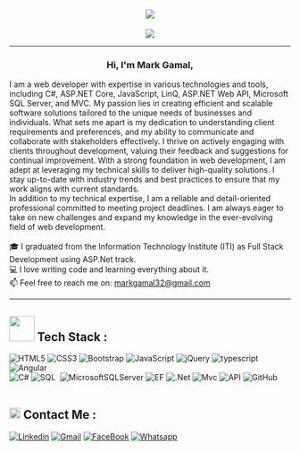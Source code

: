 
<h1 align="center">
    <img src="https://readme-typing-svg.herokuapp.com/?lines=Hello,+There!+👋;This+is+Mark+Gamal;Nice+to+meet+you!&center=true&size=30">
  </a>
</h1>
<p align="center">
  <a href="https://github.com/DenverCoder1/readme-typing-svg"><img src="https://readme-typing-svg.herokuapp.com/?lines=Full-stack%20web%20developer;Always%20learning%20new%20things&font=Fira%20Code&center=true&width=440&height=45&color=f75c7e&vCenter=true&size=22"></a>
</p> 
<!--
<p align="center">
    <a href="mailto:ahmed.t.elhashash@gmail.com?subject=Olá%20Bruno%20Tacca"><img src="https://img.shields.io/badge/gmail-%23D14836.svg?&style=for-the-badge&logo=gmail&logoColor=white" /></a>&nbsp;&nbsp;&nbsp;&nbsp;
  <a href="https://www.facebook.com/koge22/"><img src="https://img.shields.io/badge/facebook-%233B5998.svg?&style=for-the-badge&logo=facebook&logoColor=white" /></a>&nbsp;&nbsp;&nbsp;&nbsp;
  <a href="https://www.linkedin.com/in/ahmed-elhashash-8a8175289/"><img src="https://img.shields.io/badge/linkedin-%230077B5.svg?&style=for-the-badge&logo=linkedin&logoColor=white" /></a>&nbsp;&nbsp;&nbsp;&nbsp;
</p>
-->

<hr/>
<be>
<h3 align="center">
  Hi, I'm Mark Gamal,
</h3>
<p align="start">
  I am a web developer with expertise in various technologies and tools, including C#, ASP.NET Core, JavaScript, LinQ, ASP.NET Web API, Microsoft SQL Server, and MVC. My passion lies in creating efficient and scalable software solutions tailored to the unique needs of businesses and individuals.
What sets me apart is my dedication to understanding client requirements and preferences, and my ability to communicate and collaborate with stakeholders effectively. I thrive on actively engaging with clients throughout development, valuing their feedback and suggestions for continual improvement.
With a strong foundation in web development, I am adept at leveraging my technical skills to deliver high-quality solutions. I stay up-to-date with industry trends and best practices to ensure that my work aligns with current standards.
  <br>
In addition to my technical expertise, I am a reliable and detail-oriented professional committed to meeting project deadlines. I am always eager to take on new challenges and expand my knowledge in the ever-evolving field of web development.
  <br>
  <br>
  🎓 I graduated from the Information Technology Institute (ITI) as Full Stack Development using ASP.Net track.
  <br>
  💻 I love writing code and learning everything about it.
  <br>
  📫 Feel free to reach me on: <a href="mailto: markgamal32@gmail.com">markgamal32@gmail.com</a>
</p>
<hr>

<h2><img src="https://media.giphy.com/media/jSKBmKkvo2dPQQtsR1/giphy.gif" width=45> Tech Stack : </h2>

![HTML5](https://img.shields.io/badge/-HTML5-%23E44D27?style=flat-square&logo=html5&logoColor=ffffff)
![CSS3](https://img.shields.io/badge/-CSS3-%231572B6?style=flat-square&logo=css3)
![Bootstrap](https://img.shields.io/badge/Bootstrap-563D7C?style=flat-square&logo=bootstrap&logoColor=white)
![JavaScript](https://img.shields.io/badge/-JavaScript-black?style=flat-square&logo=javascript)
![jQuery](https://img.shields.io/badge/jQuery-0769AD?style=flat-square&logo=jquery&logoColor=white)
![typescript](https://img.shields.io/badge/-typescript-2e72bc?style=flat-square&logo=typescript&logoColor=ffffff)
![Angular](https://img.shields.io/badge/Angular-DD0031?style=flat-square&logo=angular&logoColor=white)<br>
![C#](https://img.shields.io/badge/C%23-239120?style=flat-square&logo=c-sharp&logoColor=white)
![SQL](https://custom-icon-badges.demolab.com/badge/SQL-013.svg?style=flat-square&logo=database&logoColor=white)&nbsp;
![MicrosoftSQLServer](https://img.shields.io/badge/Microsoft%20SQL%20Server-013.svg?style=flat-square&logo=microsoft%20sql%20server&logoColor=white)
![EF](https://img.shields.io/badge/EF-0E83CD?style=flat-square&logo=EF&logoColor=white)
![.Net](https://img.shields.io/badge/.NET-512BD4?style=flat-square&logo=dotnet&logoColor=white)
![Mvc](https://img.shields.io/badge/-MVC-05122A?style=flat&logo=MVC)
![API](https://img.shields.io/badge/API-A30701?style=flat-square&logo=API&logoColor=white)
![GitHub](https://img.shields.io/badge/-GitHub-181717?style=flat-square&logo=github)
</br></br>

<h2><img src="https://media.giphy.com/media/5WJ6SOKeNKrSzblU4R/giphy.gif" width=20> Contact Me : </h2>

[![Linkedin](https://img.shields.io/badge/LinkedIn-0077B5?style=flat-square&logo=linkedin&logoColor=white)](https://www.linkedin.com/in/mark-gamal-5997241b4/)
[![Gmail](https://img.shields.io/badge/Gmail-D14836?style=flat-square&logo=gmail&logoColor=white)](mailto:markgamal32@gmail.com)
[![FaceBook](https://img.shields.io/badge/Facebook-1877F2?style=flat-square&logo=facebook&logoColor=white)](https://www.facebook.com/mark.gamal.338)
[![Whatsapp](https://img.shields.io/badge/-Whatsapp-075e54?style=flat-squaree&logo=Whatsapp&logoColor=white)](https://api.whatsapp.com/send?phone=01228153727)
</br></br>
